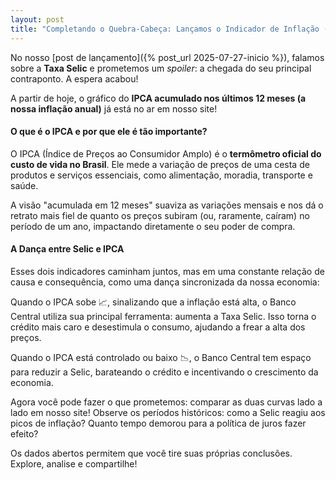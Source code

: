```yaml
---
layout: post
title: "Completando o Quebra-Cabeça: Lançamos o Indicador de Inflação (IPCA)!"
---
```


No nosso [post de lançamento]({% post_url 2025-07-27-inicio %}), falamos sobre a **Taxa Selic** e prometemos um _spoiler_: a chegada do seu principal contraponto. A espera acabou!

A partir de hoje, o gráfico do **IPCA acumulado nos últimos 12 meses (a nossa inflação anual)** já está no ar em nosso site!

#### O que é o IPCA e por que ele é tão importante?

O IPCA (Índice de Preços ao Consumidor Amplo) é o **termômetro oficial do custo de vida no Brasil**. Ele mede a variação de preços de uma cesta de produtos e serviços essenciais, como alimentação, moradia, transporte e saúde.

A visão "acumulada em 12 meses" suaviza as variações mensais e nos dá o retrato mais fiel de quanto os preços subiram (ou, raramente, caíram) no período de um ano, impactando diretamente o seu poder de compra.

#### A Dança entre Selic e IPCA

Esses dois indicadores caminham juntos, mas em uma constante relação de causa e consequência, como uma dança sincronizada da nossa economia:

Quando o IPCA sobe 📈, sinalizando que a inflação está alta, o Banco Central utiliza sua principal ferramenta: aumenta a Taxa Selic. Isso torna o crédito mais caro e desestimula o consumo, ajudando a frear a alta dos preços.

Quando o IPCA está controlado ou baixo 📉, o Banco Central tem espaço para reduzir a Selic, barateando o crédito e incentivando o crescimento da economia.

Agora você pode fazer o que prometemos: comparar as duas curvas lado a lado em nosso site! Observe os períodos históricos: como a Selic reagiu aos picos de inflação? Quanto tempo demorou para a política de juros fazer efeito?

Os dados abertos permitem que você tire suas próprias conclusões. Explore, analise e compartilhe!
